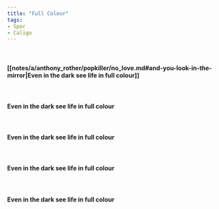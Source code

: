 ```yaml
---
title: "Full Colour"
tags:
- Spor
- Caligo
---
```

&nbsp;
#### [[notes/a/anthony_rother/popkiller/no_love.md#and-you-look-in-the-mirror|Even in the dark see life in full colour]]
&nbsp;
#### Even in the dark see life in full colour
&nbsp;
#### Even in the dark see life in full colour
&nbsp;
#### Even in the dark see life in full colour
&nbsp;
#### Even in the dark see life in full colour
